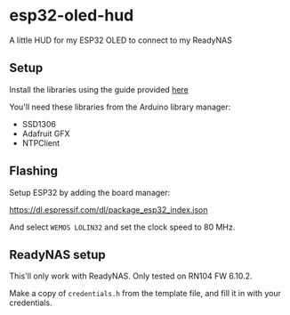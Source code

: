 # esp32-oled-hud
A little HUD for my ESP32 OLED to connect to my ReadyNAS

## Setup

Install the libraries using the guide provided [here](https://github.com/FablabTorino/AUG-Torino/wiki/Wemos-Lolin-board-(ESP32-with-128x64-SSD1306-I2C-OLED-display))

You'll need these libraries from the Arduino library manager:
 - SSD1306
 - Adafruit GFX
 - NTPClient

## Flashing

Setup ESP32 by adding the board manager:

https://dl.espressif.com/dl/package_esp32_index.json

And select `WEMOS LOLIN32` and set the clock speed to 80 MHz.

## ReadyNAS setup

This'll only work with ReadyNAS. Only tested on RN104 FW 6.10.2.

Make a copy of `credentials.h` from the template file, and fill it in with your credentials.
